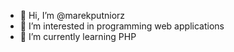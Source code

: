 - 👋 Hi, I’m @marekputniorz
- 👀 I’m interested in programming web applications
- 🌱 I’m currently learning PHP

<!---
marekputniorz/marekputniorz is a ✨ special ✨ repository because its `README.md` (this file) appears on your GitHub profile.
You can click the Preview link to take a look at your changes.
--->
